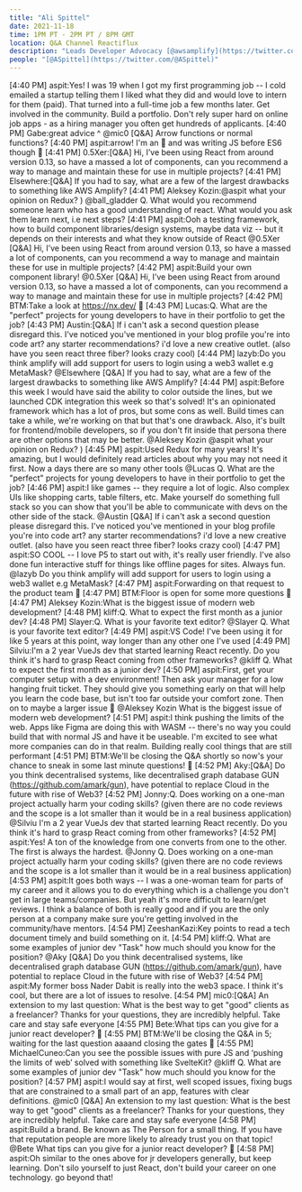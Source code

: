 ```yaml
---
title: "Ali Spittel"
date: 2021-11-18
time: 1PM PT - 2PM PT / 8PM GMT
location: Q&A Channel Reactiflux
description: "Leads Developer Advocacy [@awsamplify](https://twitter.com/awsamplify) // co-host [@ladybugpodcast](https://twitter.com/ladybugpodcast) // blogger [welearncode](https://twitter.com/welearncode) // Python + Javascript engineer // advisor [polyworkhq](https://twitter.com/polyworkhq)"
people: "[@ASpittel](https://twitter.com/@ASpittel)"
---
```


[4:40 PM] aspit:Yes! I was 19 when I got my first programming job -- I cold emailed a startup telling them I liked what they did and would love to intern for them (paid). That turned into a full-time job a few months later. Get involved in the community. Build a portfolio. Don't rely super hard on online job apps - as a hiring manager you often get hundreds of applicants.
[4:40 PM] Gabe:great advice ^
@mic0
[Q&A] Arrow functions or normal functions?
[4:40 PM] aspit:arrow! I'm an 👵 and was writing JS before ES6 though 🙂
[4:41 PM] 0.5Xer:[Q&A] Hi, I’ve been using React from around version 0.13, so have a massed a lot of components, can you recommend a way to manage and maintain these for use in multiple projects?
[4:41 PM] Elsewhere:[Q&A] If you had to say, what are a few of the largest drawbacks to something like AWS Amplify?
[4:41 PM] Aleksey Kozin:@aspit what your opinion on Redux? )
@ball_gladder
Q. What would you recommend someone learn who has a good understanding of react. What would you ask them learn next, i.e next steps?
[4:41 PM] aspit:Ooh a testing framework, how to build component libraries/design systems, maybe data viz -- but it depends on their interests and what they know outside of React
@0.5Xer
[Q&A] Hi, I’ve been using React from around version 0.13, so have a massed a lot of components, can you recommend a way to manage and maintain these for use in multiple projects?
[4:42 PM] aspit:Build your own component library!
@0.5Xer
[Q&A] Hi, I’ve been using React from around version 0.13, so have a massed a lot of components, can you recommend a way to manage and maintain these for use in multiple projects?
[4:42 PM] BTM:Take a look at https://nx.dev/ 🙂
[4:43 PM] Lucas:Q. What are the "perfect" projects for young developers to have in their portfolio to get the job?
[4:43 PM] Austin:[Q&A]
If i can't ask a second question please disregard this. I've noticed you've mentioned in your blog profile you're into code art? any starter recommendations? i'd love a new creative outlet. (also have you seen react three fiber? looks crazy cool)
[4:44 PM] lazyb:Do you think amplify will add support for users to login using a web3 wallet e.g MetaMask?
@Elsewhere
[Q&A] If you had to say, what are a few of the largest drawbacks to something like AWS Amplify?
[4:44 PM] aspit:Before this week I would have said the ability to color outside the lines, but we launched CDK integration this week so that's solved! It's an opinionated framework which has a lot of pros, but some cons as well. Build times can take a while, we're working on that but that's one drawback. Also, it's built for frontend/mobile developers, so if you don't fit inside that persona there are other options that may be better.
@Aleksey Kozin
@aspit what your opinion on Redux? )
[4:45 PM] aspit:Used Redux for many years! It's amazing, but I would definitely read articles about why you may not need it first. Now a days there are so many other tools
@Lucas
Q. What are the "perfect" projects for young developers to have in their portfolio to get the job?
[4:46 PM] aspit:I like games -- they require a lot of logic. Also complex UIs like shopping carts, table filters, etc. Make yourself do something full stack so you can show that you'll be able to communicate with devs on the other side of the stack.
@Austin
[Q&A] If i can't ask a second question please disregard this. I've noticed you've mentioned in your blog profile you're into code art? any starter recommendations? i'd love a new creative outlet. (also have you seen react three fiber? looks crazy cool)
[4:47 PM] aspit:SO COOL -- I love P5 to start out with, it's really user friendly. I've also done fun interactive stuff for things like offline pages for sites. Always fun.
@lazyb
Do you think amplify will add support for users to login using a web3 wallet e.g MetaMask?
[4:47 PM] aspit:Forwarding on that request to the product team 🙂
[4:47 PM] BTM:Floor is open for some more questions 🙂
[4:47 PM] Aleksey Kozin:What is the biggest issue of modern web development?
[4:48 PM] kliff:Q. What to expect the first month as a junior dev?
[4:48 PM] Slayer:Q. What is your favorite text editor?
@Slayer
Q. What is your favorite text editor?
[4:49 PM] aspit:VS Code! I've been using it for like 5 years at this point, way longer than any other one I've used
[4:49 PM] Silviu:I'm a 2 year VueJs dev that started learning React recently. Do you think it's hard to grasp React coming from other frameworks?
@kliff
Q. What to expect the first month as a junior dev?
[4:50 PM] aspit:First, get your computer setup with a dev environment! Then ask your manager for a low hanging fruit ticket. They should give you something early on that will help you learn the code base, but isn't too far outside your comfort zone. Then on to maybe a larger issue 🙂
@Aleksey Kozin
What is the biggest issue of modern web development?
[4:51 PM] aspit:I think pushing the limits of the web. Apps like Figma are doing this with WASM -- there's no way you could build that with normal JS and have it be useable. I'm excited to see what more companies can do in that realm. Building really cool things that are still performant
[4:51 PM] BTM:We'll be closing the Q&A shortly so now's your chance to sneak in some last minute questions! 🙂
[4:52 PM] Aky:[Q&A] Do you think decentralised systems, like decentralised graph database GUN (https://github.com/amark/gun), have potential to replace Cloud in the future with rise of Web3?
[4:52 PM] Jonny:Q. Does working on a one-man project actually harm your coding skills? (given there are no code reviews and the scope is a lot smaller than it would be in a
real business application)
@Silviu
I'm a 2 year VueJs dev that started learning React recently. Do you think it's hard to grasp React coming from other frameworks?
[4:52 PM] aspit:Yes! A ton of the knowledge from one converts from one to the other. The first is always the hardest.
@Jonny
Q. Does working on a one-man project actually harm your coding skills? (given there are no code reviews and the scope is a lot smaller than it would be in a real business application)
[4:53 PM] aspit:It goes both ways -- I was a one-woman team for parts of my career and it allows you to do everything which is a challenge you don't get in large teams/companies. But yeah it's more difficult to learn/get reviews. I think a balance of both is really good and if you are the only person at a company make sure you're getting involved in the community/have mentors.
[4:54 PM] ZeeshanKazi:Key points to read a tech document timely and build something on it.
[4:54 PM] kliff:Q. What are some examples of junior dev "Task" how much should you know for the position?
@Aky
[Q&A] Do you think decentralised systems, like decentralised graph database GUN (https://github.com/amark/gun), have potential to replace Cloud in the future with rise of Web3?
[4:54 PM] aspit:My former boss Nader Dabit is really into the web3 space. I think it's cool, but there are a lot of issues to resolve.
[4:54 PM] mic0:[Q&A] An extension to my last question: What is the best way to get "good" clients as a freelancer? Thanks for your questions, they are incredibly helpful. Take care and stay safe everyone
[4:55 PM] Bete:What tips can you give for a junior react developer? 🙂
[4:55 PM] BTM:We'll be closing the Q&A in 5; waiting for the last question aaaand closing the gates 🙂
[4:55 PM] MichaelCuneo:Can you see the possible issues with pure JS and ‘pushing the limits of web’ solved with something like SvelteKit?
@kliff
Q. What are some examples of junior dev "Task" how much should you know for the position?
[4:57 PM] aspit:I would say at first, well scoped issues, fixing bugs that are constrained to a small part of an app, features with clear definitions.
@mic0
[Q&A] An extension to my last question: What is the best way to get "good" clients as a freelancer? Thanks for your questions, they are incredibly helpful. Take care and stay safe everyone
[4:58 PM] aspit:Build a brand. Be known as The Person for a small thing. If you have that reputation people are more likely to already trust you on that topic!
@Bete
What tips can you give for a junior react developer? 🙂
[4:58 PM] aspit:Oh similar to the ones above for jr developers generally, but keep learning. Don't silo yourself to just React, don't build your career on one technology. go beyond that!

